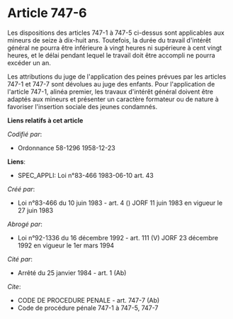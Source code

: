 # Article 747-6

Les dispositions des articles 747-1 à 747-5 ci-dessus sont applicables aux mineurs de seize à dix-huit ans. Toutefois, la
durée du travail d'intérêt général ne pourra être inférieure à vingt heures ni supérieure à cent vingt heures, et le délai
pendant lequel le travail doit être accompli ne pourra excéder un an.

Les attributions du juge de l'application des peines prévues par les articles 747-1 et 747-7 sont dévolues au juge des
enfants. Pour l'application de l'article 747-1, alinéa premier, les travaux d'intérêt général doivent être adaptés aux
mineurs et présenter un caractère formateur ou de nature à favoriser l'insertion sociale des jeunes condamnés.

**Liens relatifs à cet article**

_Codifié par_:

  - Ordonnance 58-1296 1958-12-23

**Liens**:

  - SPEC_APPLI: Loi n°83-466 1983-06-10 art. 43

_Créé par_:

  - Loi n°83-466 du 10 juin 1983 - art. 4 () JORF 11 juin 1983 en vigueur le 27 juin 1983

_Abrogé par_:

  - Loi n°92-1336 du 16 décembre 1992 - art. 111 (V) JORF 23 décembre 1992 en vigueur le 1er mars 1994

_Cité par_:

  - Arrêté du 25 janvier 1984 - art. 1 (Ab)

_Cite_:

  - CODE DE PROCEDURE PENALE - art. 747-7 (Ab)
  - Code de procédure pénale 747-1 à 747-5, 747-7

